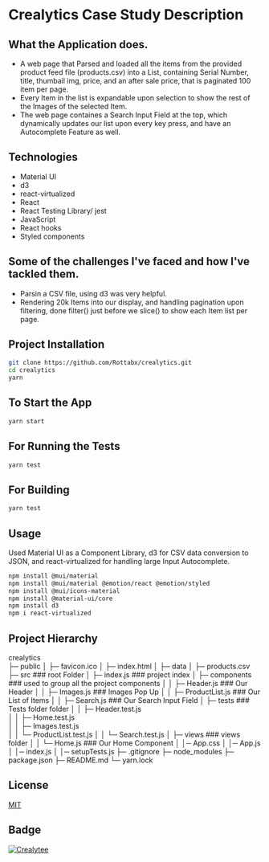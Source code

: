 # Crealytics Case Study Description

## What the Application does.

- A web page that Parsed and loaded all the items from the provided product feed file (products.csv) into a List, containing Serial Number, title, thumbail img, price, and an after sale price, that is paginated 100 item per page.
- Every Item in the list is expandable upon selection to show the rest of the Images of the selected Item.
- The web page containes a Search Input Field at the top, which dynamically updates our list upon every key press, and have an Autocomplete Feature as well.

## Technologies

- Material UI
- d3
- react-virtualized
- React
- React Testing Library/ jest
- JavaScript
- React hooks
- Styled components

## Some of the challenges I've faced and how I've tackled them.

- Parsin a CSV file, using d3 was very helpful.
- Rendering 20k Items into our display, and handling pagination upon filtering, done filter() just before we slice() to show each Item list per page.

## Project Installation

```bash
git clone https://github.com/Rottabx/crealytics.git
cd crealytics
yarn 
```

## To Start the App

```bash
yarn start
```

## For Running the Tests

```bash
yarn test
```

## For Building

```bash
yarn test
```

## Usage

Used Material UI as a Component Library, d3 for CSV data conversion to JSON, and react-virtualized for handling large Input Autocomplete.

```bash
npm install @mui/material
npm install @mui/material @emotion/react @emotion/styled
npm install @mui/icons-material
npm install @material-ui/core
npm install d3
npm i react-virtualized

```

## Project Hierarchy

  crealytics    
    ├─ public
    │  ├─ favicon.ico
    │  ├─ index.html
    │  ├─ data
    │     ├─ products.csv
    ├─ src                   ### root Folder
    │  ├─ index.js           ### project index
    │  ├─ components         ### used to group all the project components
    │  │  ├─ Header.js       ### Our Header
    │  │  ├─ Images.js       ### Images Pop Up
    │  │  ├─ ProductList.js  ### Our List of Items
    │  │  ├─ Search.js       ### Our Search Input Field
    │  ├─ tests              ### Tests folder folder
    │  │  ├─ Header.test.js    
    │  │  ├─ Home.test.js      
    │  │  ├─ Images.test.js   
    │  │  └─ ProductList.test.js 
    │  │  └─ Search.test.js
    │  ├─ views              ### views folder
    │  │  └─ Home.js         ### Our Home Component
    │  │─ App.css
    │  │─ App.js
    │  │─ index.js
    │  │─ setupTests.js
    ├─ .gitignore 
    ├─ node_modules
    ├─ package.json
    ├─ README.md
    └─ yarn.lock


## License

[MIT](https://choosealicense.com/licenses/mit/)

## Badge

<a href="crealytics.com"> <img src="https://img.shields.io/badge/Mahmoud%20Rottab-Crealytee-red" alt="Crealytee" /> </a>
  
